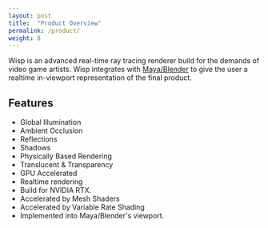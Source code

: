 ```yaml
---
layout: post
title:  "Product Overview"
permalink: /product/
weight: 8
---
```


Wisp is an advanced real-time ray tracing renderer build for the demands of video game artists.
Wisp integrates with [Maya/Blender](https://www.autodesk.com/products/maya/overview) to give the user a realtime in-viewport representation of the final product.

## Features

* Global Illumination
* Ambient Occlusion
* Reflections
* Shadows
* Physically Based Rendering
* Translucent & Transparency
* GPU Accelerated
* Realtime rendering
* Build for NVIDIA RTX.
* Accelerated by Mesh Shaders
* Accelerated by Variable Rate Shading
* Implemented into Maya/Blender's viewport.
